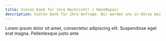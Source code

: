 ```yaml
---
title: Vielen Dank für ihre Nachricht! | HanoRepair
description: Vielen Dank für Ihre Anfrage. Wir werden uns in Kürze bei Ihnen melden.
---
```


Lorem ipsum dolor sit amet, consectetur adipiscing elit. Suspendisse eget erat magna. Pellentesque justo ante